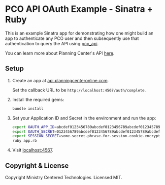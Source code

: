 # PCO API OAuth Example - Sinatra + Ruby

This is an example Sinatra app for demonstrating how one might build an app to authenticate any PCO user
and then subsequently use that authentication to query the API using [pco_api](https://github.com/planningcenter/pco_api_ruby).

You can learn more about Planning Center's API [here](https://developer.planning.center/docs).

## Setup

1. Create an app at [api.planningcenteronline.com](https://api.planningcenteronline.com/oauth/applications).

   Set the callback URL to be `http://localhost:4567/auth/complete`.

2. Install the required gems:

   ```bash
   bundle install
   ```

3. Set your Application ID and Secret in the environment and run the app:

   ```bash
   export OAUTH_APP_ID=abcdef0123456789abcdef0123456789abcdef012345789abcdef0123456789a
   export OAUTH_SECRET=0123456789abcdef0123456789abcdef012345789abcdef0123456789abcdef0
   export SESSION_SECRET=some-secret-phrase-for-session-cookie-encryption
   ruby app.rb
   ```

4. Visit [localhost:4567](http://localhost:4567).

## Copyright & License

Copyright Ministry Centered Technologies. Licensed MIT.
